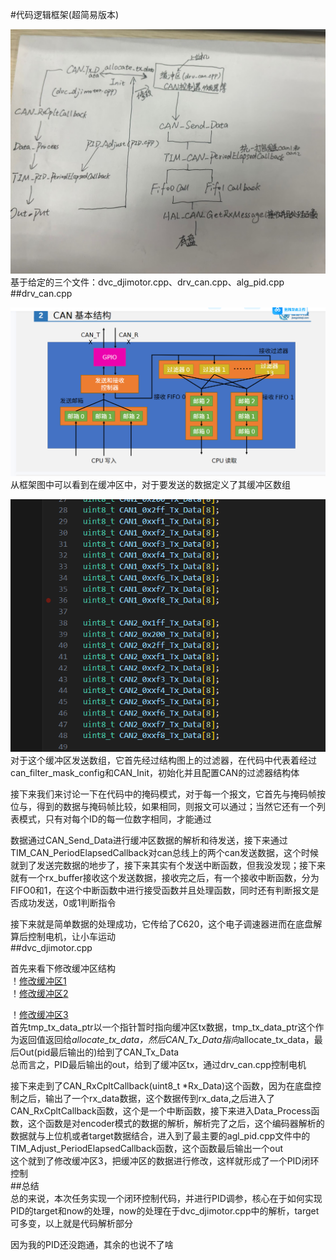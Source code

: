 #代码逻辑框架(超简易版本)  

![逻辑框架图](./images/代码infantry逻辑图.jpg)
基于给定的三个文件：dvc_djimotor.cpp、drv_can.cpp、alg_pid.cpp
##drv_can.cpp  

![can基本结构图](./images/can基本结构图.png)
从框架图中可以看到在缓冲区中，对于要发送的数据定义了其缓冲区数组   

![缓冲区图](./images/缓冲区图.png)
对于这个缓冲区发送数组，它首先经过结构图上的过滤器，在代码中代表着经过can_filter_mask_config和CAN_Init，初始化并且配置CAN的过滤器结构体 

接下来我们来讨论一下在代码中的掩码模式，对于每一个报文，它首先与掩码帧按位与，得到的数据与掩码帧比较，如果相同，则报文可以通过；当然它还有一个列表模式，只有对每个ID的每一位数字相同，才能通过  

数据通过CAN_Send_Data进行缓冲区数据的解析和待发送，接下来通过TIM_CAN_PeriodElapsedCallback对can总线上的两个can发送数据，这个时候就到了发送完数据的地步了，接下来其实有个发送中断函数，但我没发现；接下来就有一个rx_buffer接收这个发送数据，接收完之后，有一个接收中断函数，分为FIFO0和1，在这个中断函数中进行接受函数并且处理函数，同时还有判断报文是否成功发送，0或1判断指令  

接下来就是简单数据的处理成功，它传给了C620，这个电子调速器进而在底盘解算后控制电机，让小车运动  
##dvc_djimotor.cpp  

首先来看下修改缓冲区结构  
！[修改缓冲区1](./images/修改缓冲区1.png)  
！[修改缓冲区2](./images/修改缓冲区2.png)  

！[修改缓冲区3](./images/修改缓冲区3.png)  
首先tmp_tx_data_ptr以一个指针暂时指向缓冲区tx数据，tmp_tx_data_ptr这个作为返回值返回给*allocate_tx_data，然后CAN_Tx_Data指向*allocate_tx_data，最后Out(pid最后输出的)给到了CAN_Tx_Data  
总而言之，PID最后输出的out，给到了缓冲区tx，通过drv_can.cpp控制电机   

接下来走到了CAN_RxCpltCallback(uint8_t *Rx_Data)这个函数，因为在底盘控制之后，输出了一个rx_data数据，这个数据传到rx_data,之后进入了CAN_RxCpltCallback函数，这个是一个中断函数，接下来进入Data_Process函数，这个函数是对encoder模式的数据的解析，解析完了之后，这个编码器解析的数据就与上位机或者target数据结合，进入到了最主要的agl_pid.cpp文件中的TIM_Adjust_PeriodElapsedCallback函数，这个函数最后输出一个out  
这个就到了修改缓冲区3，把缓冲区的数据进行修改，这样就形成了一个PID闭环控制  
##总结  
总的来说，本次任务实现一个闭环控制代码，并进行PID调参，核心在于如何实现PID的target和now的处理，now的处理在于dvc_djimotor.cpp中的解析，target可多变，以上就是代码解析部分  

因为我的PID还没跑通，其余的也说不了啥


